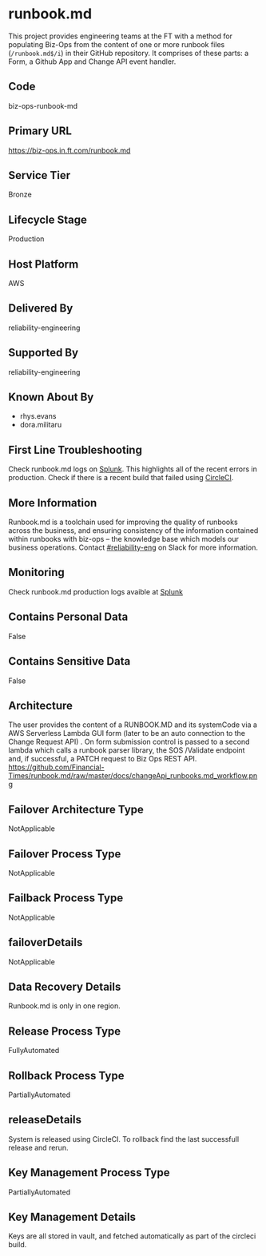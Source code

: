 # runbook.md

This project provides engineering teams at the FT with a method for populating Biz-Ops from the content of one or more runbook files (`/runbook.md$/i`) in their GitHub repository. It comprises of these parts: a Form, a Github App and Change API event handler.

## Code

biz-ops-runbook-md

## Primary URL

https://biz-ops.in.ft.com/runbook.md

## Service Tier

Bronze

## Lifecycle Stage

Production

## Host Platform

AWS

## Delivered By

reliability-engineering

## Supported By

reliability-engineering

## Known About By

-   rhys.evans
-   dora.militaru

## First Line Troubleshooting

Check runbook.md logs on [Splunk](https://financialtimes.splunkcloud.com/en-US/app/search/runbooksmd?form.field1.earliest=-60m%40m&form.field1.latest=now). This highlights all of the recent errors in production. Check if there is a recent build that failed using [CircleCI](https://circleci.com/gh/Financial-Times/runbook.md).

## More Information

Runbook.md is a toolchain used for improving the quality of runbooks across the business, and ensuring consistency of the information contained within runbooks with biz-ops – the knowledge base which models our business operations.
Contact [#reliability-eng](https://financialtimes.slack.com/archives/C07B3043U) on Slack for more information.

## Monitoring

Check runbook.md production logs avaible at [Splunk](https://financialtimes.splunkcloud.com/en-US/app/search/runbooksmd?form.field1.earliest=-60m%40m&form.field1.latest=now)

## Contains Personal Data

False

## Contains Sensitive Data

False

## Architecture

The user provides the content of a RUNBOOK.MD and its systemCode via a AWS Serverless Lambda GUI form (later to be an auto connection to the Change Request API) . On form submission control is passed to a second lambda which calls a runbook parser library, the SOS /Validate endpoint and, if successful, a PATCH request to Biz Ops REST API.
https://github.com/Financial-Times/runbook.md/raw/master/docs/changeApi_runbooks.md_workflow.png

## Failover Architecture Type

NotApplicable

## Failover Process Type

NotApplicable

## Failback Process Type

NotApplicable

## failoverDetails

NotApplicable

## Data Recovery Details

Runbook.md is only in one region.

## Release Process Type

FullyAutomated

## Rollback Process Type

PartiallyAutomated

## releaseDetails

System is released using CircleCI. To rollback find the last successfull release and rerun.

## Key Management Process Type

PartiallyAutomated

## Key Management Details

Keys are all stored in vault, and fetched automatically as part of the circleci build.
